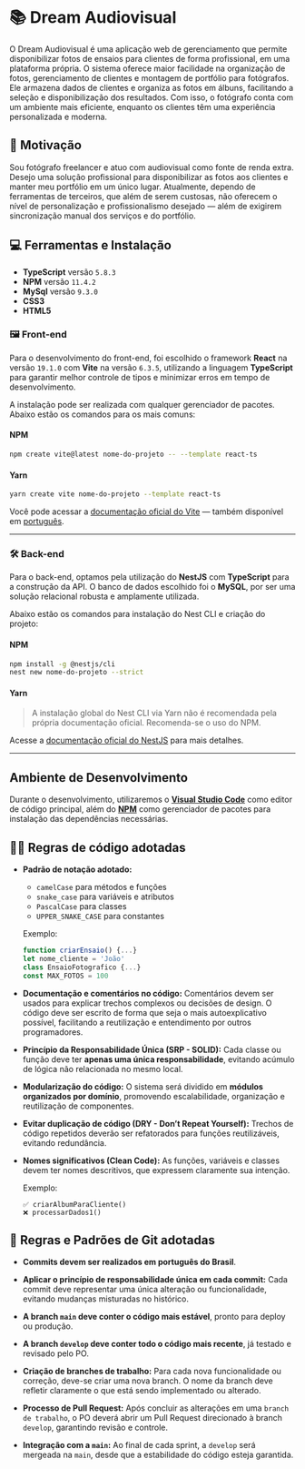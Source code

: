 # 📚 Dream Audiovisual

O Dream Audiovisual é uma aplicação web de gerenciamento que permite disponibilizar fotos de ensaios para clientes de forma profissional, em uma plataforma própria. O sistema oferece maior facilidade na organização de fotos, gerenciamento de clientes e montagem de portfólio para fotógrafos. Ele armazena dados de clientes e organiza as fotos em álbuns, facilitando a seleção e disponibilização dos resultados. Com isso, o fotógrafo conta com um ambiente mais eficiente, enquanto os clientes têm uma experiência personalizada e moderna.

## 🎯 Motivação

Sou fotógrafo freelancer e atuo com audiovisual como fonte de renda extra. Desejo uma solução profissional para disponibilizar as fotos aos clientes e manter meu portfólio em um único lugar. Atualmente, dependo de ferramentas de terceiros, que além de serem custosas, não oferecem o nível de personalização e profissionalismo desejado — além de exigirem sincronização manual dos serviços e do portfólio.

## 💻 Ferramentas e Instalação

- **TypeScript** versão `5.8.3`
- **NPM** versão `11.4.2`
- **MySql** versão `9.3.0`
- **CSS3**
- **HTML5**

### 🖼️ Front-end

Para o desenvolvimento do front-end, foi escolhido o framework **React** na versão `19.1.0` com **Vite** na versão `6.3.5`, utilizando a linguagem **TypeScript** para garantir melhor controle de tipos e minimizar erros em tempo de desenvolvimento.

A instalação pode ser realizada com qualquer gerenciador de pacotes. Abaixo estão os comandos para os mais comuns:

#### **NPM**

```bash
npm create vite@latest nome-do-projeto -- --template react-ts
```

#### **Yarn**

```bash
yarn create vite nome-do-projeto --template react-ts
```

Você pode acessar a [documentação oficial do Vite](https://vite.dev/guide/) — também disponível em [português](https://pt.vite.dev/guide/).

---

### 🛠️ Back-end

Para o back-end, optamos pela utilização do **NestJS** com **TypeScript** para a construção da API. O banco de dados escolhido foi o **MySQL**, por ser uma solução relacional robusta e amplamente utilizada.

Abaixo estão os comandos para instalação do Nest CLI e criação do projeto:

#### **NPM**

```bash
npm install -g @nestjs/cli
nest new nome-do-projeto --strict
```

#### **Yarn**

> A instalação global do Nest CLI via Yarn não é recomendada pela própria documentação oficial. Recomenda-se o uso do NPM.

Acesse a [documentação oficial do NestJS](https://docs.nestjs.com/) para mais detalhes.

---

## Ambiente de Desenvolvimento

Durante o desenvolvimento, utilizaremos o [**Visual Studio Code**](https://code.visualstudio.com/) como editor de código principal, além do [**NPM**](https://www.npmjs.com/) como gerenciador de pacotes para instalação das dependências necessárias.

## 🧑‍💻 Regras de código adotadas

- **Padrão de notação adotado:**
    - `camelCase` para métodos e funções
    - `snake_case` para variáveis e atributos
    - `PascalCase` para classes
    - `UPPER_SNAKE_CASE` para constantes

    Exemplo:

    ```javascript
    function criarEnsaio() {...}
    let nome_cliente = 'João'
    class EnsaioFotografico {...}
    const MAX_FOTOS = 100
    ```

- **Documentação e comentários no código:** Comentários devem ser usados para explicar trechos complexos ou decisões de design. O código deve ser escrito de forma que seja o mais autoexplicativo possível, facilitando a reutilização e entendimento por outros programadores.

- **Princípio da Responsabilidade Única (SRP - SOLID):** Cada classe ou função deve ter **apenas uma única responsabilidade**, evitando acúmulo de lógica não relacionada no mesmo local.

- **Modularização do código:** O sistema será dividido em **módulos organizados por domínio**, promovendo escalabilidade, organização e reutilização de componentes.

- **Evitar duplicação de código (DRY - Don’t Repeat Yourself):** Trechos de código repetidos deverão ser refatorados para funções reutilizáveis, evitando redundância.

- **Nomes significativos (Clean Code):** As funções, variáveis e classes devem ter nomes descritivos, que expressem claramente sua intenção.

    Exemplo:

    ```
    ✅ criarAlbumParaCliente()
    ❌ processarDados1()
    ```

## 🌱 Regras e Padrões de Git adotadas

- **Commits devem ser realizados em português do Brasil**.

- **Aplicar o princípio de responsabilidade única em cada commit:** Cada commit deve representar uma única alteração ou funcionalidade, evitando mudanças misturadas no histórico.

- **A branch `main` deve conter o código mais estável**, pronto para deploy ou produção.

- **A branch `develop` deve conter todo o código mais recente**, já testado e revisado pelo PO.

- **Criação de branches de trabalho:** Para cada nova funcionalidade ou correção, deve-se criar uma nova branch. O nome da branch deve refletir claramente o que está sendo implementado ou alterado.

- **Processo de Pull Request:** Após concluir as alterações em uma `branch de trabalho`, o PO deverá abrir um Pull Request direcionado à branch `develop`, garantindo revisão e controle.

- **Integração com a `main`:** Ao final de cada sprint, a `develop` será mergeada na `main`, desde que a estabilidade do código esteja garantida.